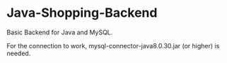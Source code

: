 # Java-Shopping-Backend

Basic Backend for Java and MySQL.

For the connection to work, mysql-connector-java8.0.30.jar (or higher) is needed.

